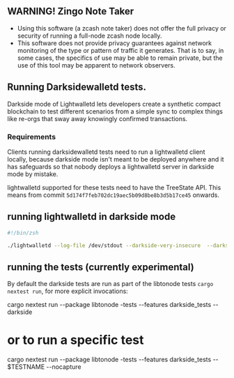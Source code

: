 
## WARNING! Zingo Note Taker
* Using this software (a zcash note taker) does not offer the full privacy or security of running a full-node zcash node locally.
* This software does not provide privacy guarantees against network monitoring of the type or pattern of traffic it generates. That is to say, in some cases, the specifics of use may be able to remain private, but the use of this tool may be apparent to network observers.

## Running Darksidewalletd tests.

Darkside mode of Lightwalletd lets developers create a synthetic compact blockchain to test different scenarios from a simple sync to complex things like re-orgs that sway away knowingly confirmed transactions.

### Requirements
Clients running darksidewalletd tests need to run a lightwalletd client locally, because darkside mode isn't meant to be deployed anywhere and it has safeguards so that nobody deploys a lightwalletd server in darkside mode by mistake.

lightwalletd supported for these tests need to have the TreeState API. This means from commit `5d174f7feb702dc19aec5b09d8be8b3d5b17ce45` onwards.

## running lightwalletd in darkside mode
````zsh
#!/bin/zsh

./lightwalletd --log-file /dev/stdout --darkside-very-insecure  --darkside-timeout 1000 --gen-cert-very-insecure --data-dir . --no-tls-very-insecure
````

## running the tests (currently experimental)

By default the darkside tests are run as part of the libtonode  tests `cargo nextest run`, for more explicit invocations:

cargo nextest run --package libtonode -tests --features darkside_tests -- darkside

# or to run a specific test
cargo nextest run --package libtonode -tests --features darkside_tests -- $TESTNAME --nocapture
